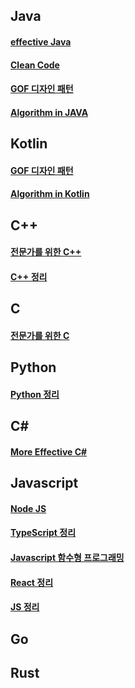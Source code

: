 


## Java
#### [effective Java](https://github.com/heetsamber/effective_java)
#### [Clean Code](https://github.com/heetsamber/Clean_Code)
#### [GOF 디자인 패턴](https://github.com/heetsamber/Design-Patterns-in-Java)
#### [Algorithm in JAVA](https://github.com/heetsamber/Algorithm-in-Java-Kotlin/tree/main/Java)

## Kotlin

#### [GOF 디자인 패턴](https://github.com/heetsamber/Kotlin-DesignPatterns)
#### [Algorithm in Kotlin](https://github.com/heetsamber/Algorithm-in-Java-Kotlin/tree/main/Kotlin)

## C++
#### [전문가를 위한 C++](https://github.com/BitaminW/cpp_guideline/tree/main/expert_cpp/chapter01)
#### [C++ 정리](https://github.com/BitaminW/cpp_guideline/tree/main/Cpp)

## C
#### [전문가를 위한 C](https://github.com/BitaminW/C_Programing)

## Python
#### [Python 정리](https://github.com/eunhatbe/Python_Study/tree/main/Other)


## C#
#### [More Effective C#](https://github.com/Milkis2022/C_Sharp-Study/tree/main/More_Effective)


## Javascript
#### [Node JS](https://github.com/hindong/node_JS_lecture)

#### [TypeScript 정리](https://github.com/hindong/typescript_lecture)

#### [Javascript 함수형 프로그래밍](https://github.com/hindong/FunctionPrograming_Example)

#### [React 정리](https://github.com/hindong/JS_issue/tree/main/React)

#### [JS 정리](https://github.com/hindong/JS_issue/tree/main)



## Go

## Rust
